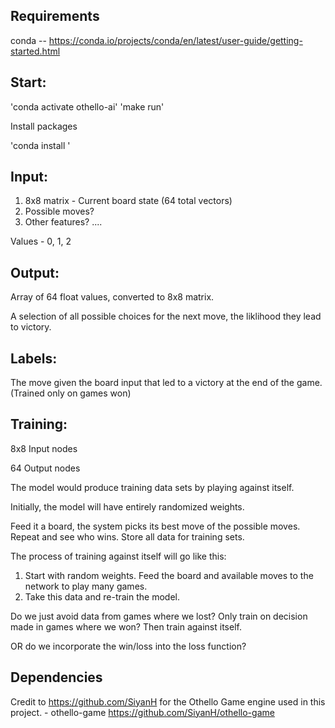 ## Requirements

conda -- https://conda.io/projects/conda/en/latest/user-guide/getting-started.html

## Start:

'conda activate othello-ai'
'make run'

Install packages 

'conda install <x>'


## Input: 

1. 8x8 matrix - Current board state (64 total vectors)
2. Possible moves? 
3. Other features? ....

Values - 0, 1, 2 


## Output:

Array of 64 float values, converted to 8x8 matrix.

A selection of all possible choices for the next move, the liklihood they lead to victory.


## Labels: 

The move given the board input that led to a victory at the end of the game. (Trained only on games won)


## Training: 

8x8 Input nodes

64 Output nodes

The model would produce training data sets by playing against itself. 

Initially, the model will have entirely randomized weights. 

Feed it a board, the system picks its best move of the possible moves. Repeat and see who wins. Store all data for training sets.


The process of training against itself will go like this: 

1. Start with random weights. Feed the board and available moves to the network to play many games. 
2. Take this data and re-train the model. 


Do we just avoid data from games where we lost? Only train on decision made in games where we won? Then train against itself. 

OR do we incorporate the win/loss into the loss function? 


## Dependencies 

Credit to https://github.com/SiyanH for the Othello Game engine used in this project.
    - othello-game <https://github.com/SiyanH/othello-game>



